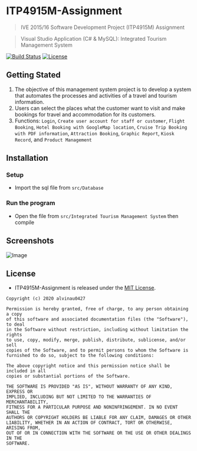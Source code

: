 # ITP4915M-Assignment
> IVE 2015/16 Software Development Project (ITP4915M) Assignment

> Visual Studio Application (C# & MySQL): Integrated Tourism Management System

[![Build Status](https://travis-ci.com/alvinau0427/ITP4915M-Assignment.svg?branch=master)](https://travis-ci.org/alvinau0427/ITP4915M-Assignment)
[![License](https://img.shields.io/badge/License-MIT-blue.svg)](LICENSE)

## Getting Stated
1. The objective of this management system project is to develop a system that automates the processes and activities of a travel and tourism information.
2. Users can select the places what the customer want to visit and make bookings for travel and accommodation for its customers.
3. Functions: `Login`, `Create user account for staff or customer`, `Flight Booking`, `Hotel Booking with GoogleMap location`, `Cruise Trip Booking with PDF information`, `Attraction Booking`, `Graphic Report`, `Kiosk Record`, and `Product Management`

## Installation

### Setup

- Import the sql file from `src/Database`

### Run the program

- Open the file from `src/Integrated Tourism Management System` then compile

## Screenshots
![Image](https://github.com/alvinau0427/ITP4915M-Assignment/blob/master/doc/demo.gif)

## License
- ITP4915M-Assignment is released under the [MIT License](https://opensource.org/licenses/MIT).
```
Copyright (c) 2020 alvinau0427

Permission is hereby granted, free of charge, to any person obtaining a copy
of this software and associated documentation files (the "Software"), to deal
in the Software without restriction, including without limitation the rights
to use, copy, modify, merge, publish, distribute, sublicense, and/or sell
copies of the Software, and to permit persons to whom the Software is
furnished to do so, subject to the following conditions:

The above copyright notice and this permission notice shall be included in all
copies or substantial portions of the Software.

THE SOFTWARE IS PROVIDED "AS IS", WITHOUT WARRANTY OF ANY KIND, EXPRESS OR
IMPLIED, INCLUDING BUT NOT LIMITED TO THE WARRANTIES OF MERCHANTABILITY,
FITNESS FOR A PARTICULAR PURPOSE AND NONINFRINGEMENT. IN NO EVENT SHALL THE
AUTHORS OR COPYRIGHT HOLDERS BE LIABLE FOR ANY CLAIM, DAMAGES OR OTHER
LIABILITY, WHETHER IN AN ACTION OF CONTRACT, TORT OR OTHERWISE, ARISING FROM,
OUT OF OR IN CONNECTION WITH THE SOFTWARE OR THE USE OR OTHER DEALINGS IN THE
SOFTWARE.
```
